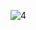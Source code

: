 
![4](https://user-images.githubusercontent.com/90552927/135536606-5b75bbf8-e2cd-44a8-ad96-50090df3405b.gif)
